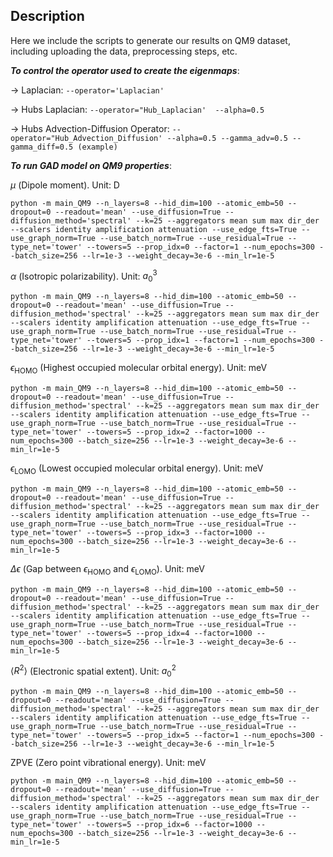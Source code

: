 ## Description 
Here we include the scripts to generate our results on QM9 dataset, including uploading the data, preprocessing steps, etc. 

***To control the operator used to create the eigenmaps***:

-> Laplacian: 
    ```
    --operator='Laplacian'
    ```

-> Hubs Laplacian:
    ````
    --operator="Hub_Laplacian'  --alpha=0.5 
    ````

-> Hubs Advection-Diffusion Operator:
    ````
    --operator="Hub_Advection_Diffusion' --alpha=0.5 --gamma_adv=0.5 --gamma_diff=0.5 (example)
    ````


***To run GAD model on QM9 properties***:

$\mu$ (Dipole moment). Unit: $\textrm{D}$

```
python -m main_QM9 --n_layers=8 --hid_dim=100 --atomic_emb=50 --dropout=0 --readout='mean' --use_diffusion=True --diffusion_method='spectral' --k=25 --aggregators mean sum max dir_der --scalers identity amplification attenuation --use_edge_fts=True --use_graph_norm=True --use_batch_norm=True --use_residual=True --type_net='tower' --towers=5 --prop_idx=0 --factor=1 --num_epochs=300 --batch_size=256 --lr=1e-3 --weight_decay=3e-6 --min_lr=1e-5
```

$\alpha$ (Isotropic polarizability). Unit: ${a_0}^3$
```
python -m main_QM9 --n_layers=8 --hid_dim=100 --atomic_emb=50 --dropout=0 --readout='mean' --use_diffusion=True --diffusion_method='spectral' --k=25 --aggregators mean sum max dir_der --scalers identity amplification attenuation --use_edge_fts=True --use_graph_norm=True --use_batch_norm=True --use_residual=True --type_net='tower' --towers=5 --prop_idx=1 --factor=1 --num_epochs=300 --batch_size=256 --lr=1e-3 --weight_decay=3e-6 --min_lr=1e-5
```

$\epsilon_{\textrm{HOMO}}$ (Highest occupied molecular orbital energy). Unit: $\textrm{meV}$
```
python -m main_QM9 --n_layers=8 --hid_dim=100 --atomic_emb=50 --dropout=0 --readout='mean' --use_diffusion=True --diffusion_method='spectral' --k=25 --aggregators mean sum max dir_der --scalers identity amplification attenuation --use_edge_fts=True --use_graph_norm=True --use_batch_norm=True --use_residual=True --type_net='tower' --towers=5 --prop_idx=2 --factor=1000 --num_epochs=300 --batch_size=256 --lr=1e-3 --weight_decay=3e-6 --min_lr=1e-5
```

$\epsilon_{\textrm{LOMO}}$  (Lowest occupied molecular orbital energy). Unit: $\textrm{meV}$
```
python -m main_QM9 --n_layers=8 --hid_dim=100 --atomic_emb=50 --dropout=0 --readout='mean' --use_diffusion=True --diffusion_method='spectral' --k=25 --aggregators mean sum max dir_der --scalers identity amplification attenuation --use_edge_fts=True --use_graph_norm=True --use_batch_norm=True --use_residual=True --type_net='tower' --towers=5 --prop_idx=3 --factor=1000 --num_epochs=300 --batch_size=256 --lr=1e-3 --weight_decay=3e-6 --min_lr=1e-5
```

$\Delta \epsilon$ (Gap between $\epsilon_{\textrm{HOMO}}$ and $\epsilon_{\textrm{LOMO}}$). Unit: $\textrm{meV}$
```
python -m main_QM9 --n_layers=8 --hid_dim=100 --atomic_emb=50 --dropout=0 --readout='mean' --use_diffusion=True --diffusion_method='spectral' --k=25 --aggregators mean sum max dir_der --scalers identity amplification attenuation --use_edge_fts=True --use_graph_norm=True --use_batch_norm=True --use_residual=True --type_net='tower' --towers=5 --prop_idx=4 --factor=1000 --num_epochs=300 --batch_size=256 --lr=1e-3 --weight_decay=3e-6 --min_lr=1e-5
```

$\langle R^2 \rangle$ (Electronic spatial extent). Unit: ${a_0}^2$
```
python -m main_QM9 --n_layers=8 --hid_dim=100 --atomic_emb=50 --dropout=0 --readout='mean' --use_diffusion=True --diffusion_method='spectral' --k=25 --aggregators mean sum max dir_der --scalers identity amplification attenuation --use_edge_fts=True --use_graph_norm=True --use_batch_norm=True --use_residual=True --type_net='tower' --towers=5 --prop_idx=5 --factor=1 --num_epochs=300 --batch_size=256 --lr=1e-3 --weight_decay=3e-6 --min_lr=1e-5
```

$\textrm{ZPVE}$ (Zero point vibrational energy). Unit: $\textrm{meV}$
```
python -m main_QM9 --n_layers=8 --hid_dim=100 --atomic_emb=50 --dropout=0 --readout='mean' --use_diffusion=True --diffusion_method='spectral' --k=25 --aggregators mean sum max dir_der --scalers identity amplification attenuation --use_edge_fts=True --use_graph_norm=True --use_batch_norm=True --use_residual=True --type_net='tower' --towers=5 --prop_idx=6 --factor=1000 --num_epochs=300 --batch_size=256 --lr=1e-3 --weight_decay=3e-6 --min_lr=1e-5
```
